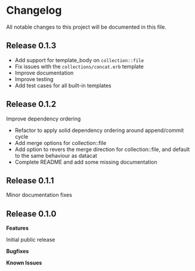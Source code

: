 # Changelog

All notable changes to this project will be documented in this file.

## Release 0.1.3

* Add support for template_body on `collection::file`
* Fix issues with the `collections/concat.erb` template
* Improve documentation
* Improve testing
* Add test cases for all built-in templates

## Release 0.1.2

Improve dependency ordering

* Refactor to apply solid dependency ordering around append/commit cycle
* Add merge options for collection::file
* Add option to revers the merge direction for collection::file, and default to the same behaviour as datacat
* Complete README and add some missing documentation

## Release 0.1.1

Minor documentation fixes

## Release 0.1.0

**Features**

Initial public release

**Bugfixes**

**Known Issues**

